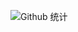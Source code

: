 ![Github 统计](https://github-readme-stats.vercel.app/api?username=Rinorsi&show_icons=true&theme=city_lights)</br>
